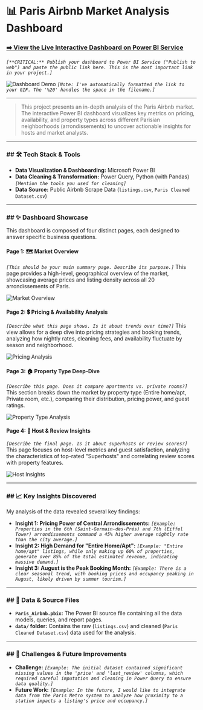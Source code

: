 # 📊 Paris Airbnb Market Analysis Dashboard

### [➡️ View the Live Interactive Dashboard on Power BI Service](https://app.powerbi.com/...) 
*`[**CRITICAL:** Publish your dashboard to Power BI Service ("Publish to web") and paste the public link here. This is the most important link in your project.]`*

![Dashboard Demo](Images/Paris%20Dashboard_.gif)
*`[Note: I've automatically formatted the link to your GIF. The '%20' handles the space in the filename.]`*

---

> This project presents an in-depth analysis of the Paris Airbnb market. The interactive Power BI dashboard visualizes key metrics on pricing, availability, and property types across different Parisian neighborhoods (arrondissements) to uncover actionable insights for hosts and market analysts.

---

### ## 🛠️ Tech Stack & Tools

* **Data Visualization & Dashboarding:** Microsoft Power BI
* **Data Cleaning & Transformation:** Power Query, Python (with Pandas) *`[Mention the tools you used for cleaning]`*
* **Data Source:** Public Airbnb Scrape Data (`listings.csv`, `Paris Cleaned Dataset.csv`)

---

### ## ✨ Dashboard Showcase

This dashboard is composed of four distinct pages, each designed to answer specific business questions.

#### Page 1: 🗺️ Market Overview
*`[This should be your main summary page. Describe its purpose.]`*
This page provides a high-level, geographical overview of the market, showcasing average prices and listing density across all 20 arrondissements of Paris.

![Market Overview](Images/Page1.png)

#### Page 2: 💲 Pricing & Availability Analysis
*`[Describe what this page shows. Is it about trends over time?]`*
This view allows for a deep dive into pricing strategies and booking trends, analyzing how nightly rates, cleaning fees, and availability fluctuate by season and neighborhood.

![Pricing Analysis](Images/Page2.png)

#### Page 3: 🏠 Property Type Deep-Dive
*`[Describe this page. Does it compare apartments vs. private rooms?]`*
This section breaks down the market by property type (Entire home/apt, Private room, etc.), comparing their distribution, pricing power, and guest ratings.

![Property Type Analysis](Images/Page3.png)

#### Page 4: 📝 Host & Review Insights
*`[Describe the final page. Is it about superhosts or review scores?]`*
This page focuses on host-level metrics and guest satisfaction, analyzing the characteristics of top-rated "Superhosts" and correlating review scores with property features.

![Host Insights](Images/Page4.png)

---

### ## 📈 Key Insights Discovered

My analysis of the data revealed several key findings:

* **Insight 1: Pricing Power of Central Arrondissements:** *`[Example: Properties in the 6th (Saint-Germain-des-Prés) and 7th (Eiffel Tower) arrondissements command a 45% higher average nightly rate than the city average.]`*
* **Insight 2: High Demand for "Entire Home/Apt":** *`[Example: "Entire home/apt" listings, while only making up 60% of properties, generate over 85% of the total estimated revenue, indicating massive demand.]`*
* **Insight 3: August is the Peak Booking Month:** *`[Example: There is a clear seasonal trend, with booking prices and occupancy peaking in August, likely driven by summer tourism.]`*

---

### ## 📂 Data & Source Files

* **`Paris_Airbnb.pbix`:** The Power BI source file containing all the data models, queries, and report pages.
* **`data/` folder:** Contains the raw (`listings.csv`) and cleaned (`Paris Cleaned Dataset.csv`) data used for the analysis.

---

### ## 🤔 Challenges & Future Improvements

* **Challenge:** *`[Example: The initial dataset contained significant missing values in the 'price' and 'last_review' columns, which required careful imputation and cleaning in Power Query to ensure data quality.]`*
* **Future Work:** *`[Example: In the future, I would like to integrate data from the Paris Metro system to analyze how proximity to a station impacts a listing's price and occupancy.]`*
